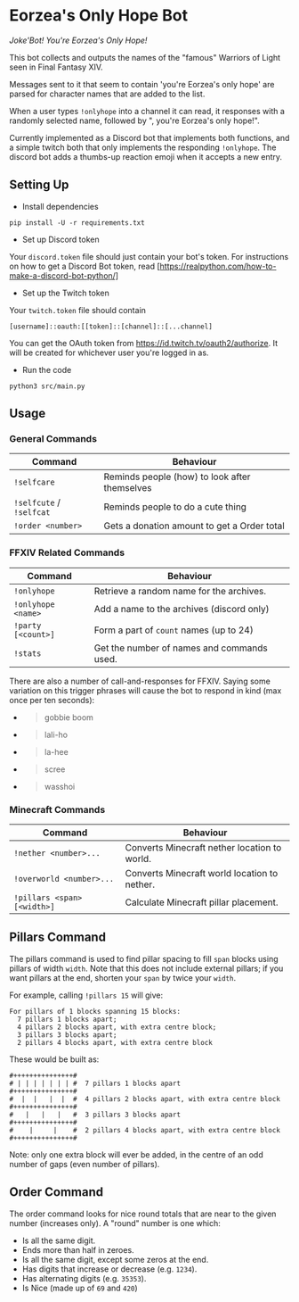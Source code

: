 Eorzea's Only Hope Bot
======================

_Joke'Bot! You're Eorzea's Only Hope!_

This bot collects and outputs the names of the "famous" Warriors of Light
seen in Final Fantasy XIV.

Messages sent to it that seem to contain 'you're Eorzea's only hope' are
parsed for character names that are added to the list.

When a user types `!onlyhope` into a channel it can read, it responses with
a randomly selected name, followed by ", you're Eorzea's only hope!".

Currently implemented as a Discord bot that implements both functions, and
a simple twitch both that only implements the responding `!onlyhope`.
The discord bot adds a thumbs-up reaction emoji when it accepts a new entry.

Setting Up
----------

- Install dependencies

```shell
pip install -U -r requirements.txt
```

- Set up Discord token

Your `discord.token` file should just contain your bot's token.
For instructions on how to get a Discord Bot token, read
[https://realpython.com/how-to-make-a-discord-bot-python/]

- Set up the Twitch token

Your `twitch.token` file should contain
```
[username]::oauth:[[token]::[channel]::[...channel]
```

You can get the OAuth token from https://id.twitch.tv/oauth2/authorize.
It will be created for whichever user you're logged in as.

- Run the code

```shell
python3 src/main.py
```

Usage
-----

### General Commands

| Command                     | Behaviour                                     |
|-----------------------------|-----------------------------------------------|
| `!selfcare`                 | Reminds people (how) to look after themselves |
| `!selfcute` / `!selfcat`    | Reminds people to do a cute thing             |
| `!order <number>`           | Gets a donation amount to get a Order total   |

### FFXIV Related Commands

| Command                     | Behaviour                                     |
|-----------------------------|-----------------------------------------------|
| `!onlyhope`                 | Retrieve a random name for the archives.      |
| `!onlyhope <name>`          | Add a name to the archives (discord only)     |
| `!party [<count>]`          | Form a part of `count` names (up to 24)       |
| `!stats`                    | Get the number of names and commands used.    |

There are also a number of call-and-responses for FFXIV. Saying some variation
on this trigger phrases will cause the bot to respond in kind (max once per
ten seconds):

 - > gobbie boom
 - > lali-ho
 - > la-hee
 - > scree
 - > wasshoi

### Minecraft Commands

| Command                     | Behaviour                                     |
|-----------------------------|-----------------------------------------------|
| `!nether <number>...`       | Converts Minecraft nether location to world.  |
| `!overworld <number>...`    | Converts Minecraft world location to nether.  |
| `!pillars <span> [<width>]` | Calculate Minecraft pillar placement.         |


Pillars Command
---------------

The pillars command is used to find pillar spacing to fill `span` blocks
using pillars of width `width`.
Note that this does not include external pillars; if you want pillars at
the end, shorten your `span` by twice your `width`.

For example, calling `!pillars 15` will give:

```
For pillars of 1 blocks spanning 15 blocks:
  7 pillars 1 blocks apart;
  4 pillars 2 blocks apart, with extra centre block;
  3 pillars 3 blocks apart;
  2 pillars 4 blocks apart, with extra centre block
```

These would be built as:

```
#+++++++++++++++#
# | | | | | | | #  7 pillars 1 blocks apart
#+++++++++++++++#
#  |  |   |  |  #  4 pillars 2 blocks apart, with extra centre block
#+++++++++++++++#
#   |   |   |   #  3 pillars 3 blocks apart
#+++++++++++++++#
#    |     |    #  2 pillars 4 blocks apart, with extra centre block
#+++++++++++++++#
```

Note: only one extra block will ever be added, in the centre of an odd number
of gaps (even number of pillars).

Order Command
-------------

The order command looks for nice round totals that are near to the given
number (increases only).
A "round" number is one which:

 - Is all the same digit.
 - Ends more than half in zeroes.
 - Is all the same digit, except some zeros at the end.
 - Has digits that increase or decrease (e.g. `1234`).
 - Has alternating digits (e.g. `35353`).
 - Is Nice (made up of `69` and `420`)
